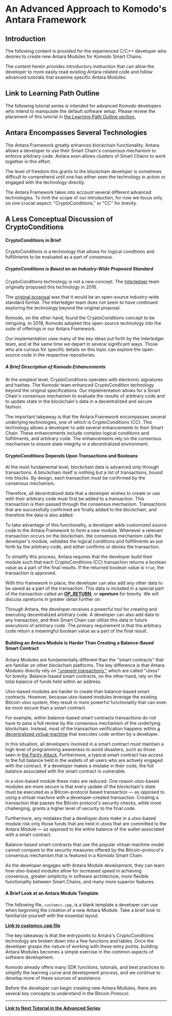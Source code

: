 # An Advanced Approach to Komodo's Antara Framework

## Introduction

The following content is provided for the experienced C/C++ developer who desires to create new Antara Modules for Komodo Smart Chains. 

The content herein provides introductory instruction that can allow the developer to more easily read existing Antara-related code and follow advanced tutorials that examine specific Antara Modules.

## Link to Learning Path Outline

The following tutorial series is intended for advanced Komodo developers who intend to manipulate the default software setup. Please review the placement of this tutorial in [the Learning Path Outline section.](../../../basic-docs/start-here/learning-launchpad/learning-path-outline.html#step-15-begin-the-advanced-development-tutorial)

## Antara Encompasses Several Technologies

The Antara Framework greatly enhances blockchain functionality. Antara allows a developer to use their Smart Chain's consensus mechanism to enforce arbitrary code. Antara even allows clusters of Smart Chains to work together in this effort. 

The level of freedom this grants to the blockchain developer is sometimes difficult to comprehend until one has either seen the technology in action or engaged with the technology directly.

The Antara Framework takes into account several different advanced technologies. To limit the scope of our introduction, for now we focus only on one crucial aspect: "CryptoConditions," or "CC" for brevity.

## A Less Conceptual Discussion of CryptoConditions 

#### CryptoConditions in Brief

CryptoConditions is a technology that allows for logical conditions and fulfillments to be evaluated as a part of consensus. 

##### CryptoConditions is Based on an Industry-Wide Proposed Standard

CryptoConditions technology is not a new concept. The [Interledger](https://interledger.org/) team originally proposed this technology in 2016. 

The [original proposal](https://tools.ietf.org/html/draft-thomas-crypto-conditions-01) was that it would be an open-source industry-wide standard format. The Interledger team does not seem to have continued exploring the technology beyond the original proposal. 

Komodo, on the other hand, found the CryptoConditions concept to be intriguing. In 2018, Komodo adopted this open-source technology into the suite of offerings in our Antara Framework.

Our implementation uses many of the key ideas put forth by the Interledger team, and at the same time we depart in several significant ways. Those who are curious for specific details on this topic can explore the open-source code in the respective repositories. 

##### A Brief Description of Komodo Enhancements

At the simplest level, CryptoConditions operates with electronic signatures and hashes. The Komodo team enhanced CryptoCondition technology beyond the original specifications. Our implementation allows for a Smart Chain's consensus mechanism to evaluate the results of arbitrary code and to update state in the blockchain's data in a decentralized and secure fashion.

The important takeaway is that the Antara Framework encompasses several underlying technologies, one of which is CryptoConditions (CC). This technology allows a developer to add several enhancements to their Smart Chain. These enhancements include complex logical conditions and fulfillments, and arbitrary code. The enhancements rely on the consensus mechanism to ensure state integrity in a decentralized environment.

#### CryptoConditions Depends Upon Transactions and Booleans

At the most fundamental level, blockchain data is advanced only through transactions. A blockchain itself is nothing but a list of transactions, bound into blocks. By design, each transaction must be confirmed by the consensus mechanism.

Therefore, all decentralized data that a developer wishes to create or use with their arbitrary code must first be added to a transaction. This transaction is then passed through the consensus mechanism. Transactions that are successfully confirmed are finally added to the blockchain, and therefore the data is also added.

To take advantage of this functionality, a developer adds customized source code to the Antara Framework to form a new module. Whenever a relevant transaction occurs on the blockchain, the consensus mechanism calls the developer's module, validates the logical conditions and fulfillments as put forth by the arbitrary code, and either confirms or denies the transaction.

To simplify this process, Antara requires that the developer build their module such that each CryptoConditions (CC) transaction returns a boolean value as a part of the final results. If the returned boolean value is `true`, the transaction is approved.

With this framework in place, the developer can also add any other data to be saved as a part of the transaction.  This data is included in a special part of the transaction called an [<b>OP_RETURN</b>](https://en.bitcoin.it/wiki/OP_RETURN), or <b>opreturn</b> for brevity. We will discuss opreturns in greater detail further on.

Through Antara, the developer receives a powerful tool for creating and executing decentralized arbitrary code. A developer can also add data to any transaction, and their Smart Chain can utilize this data in future executions of arbitrary code. The primary requirement is that the arbitrary code return a meaningful boolean value as a part of the final result. 

#### Building an Antara Module is Harder Than Creating a Balance-Based Smart Contract 

Antara Modules are fundamentally different than the "smart contracts" that are familiar on other blockchain platforms. The key difference is that Antara Modules directly rely on ["unspent transactions,"](../../../basic-docs/start-here/core-technology-discussions/miscellaneous.html#the-utxo-an-elusive-yet-fundamental-concept) which are called "utxos" for brevity. Balance-based smart contracts, on the other hand, rely on the total balance of funds held within an address.

Utxo-based modules are harder to create than balance-based smart contracts. However, because utxo-based modules leverage the existing Bitcoin-utxo system, they result in more powerful functionality that can even be more secure than a smart contract.

For example, within balance-based smart contracts transactions do not have to pass a full review by the consensus mechanism of the underlying blockchain. Instead, most of the transaction verification happens within [a decentralized virtual machine](https://bitcoin.eu/top-8-blockchain-virtual-machines-for-decentralized-applications/) that executes code written by a developer.

In this situation, all developers involved in a smart contract must maintain a high level of programming awareness to avoid disasters, such as those seen in [the Parity Attack.](http://hackingdistributed.com/2017/07/22/deep-dive-parity-bug/) Furthermore, a typical smart contract has access to the full balance held in the wallets of all users who are actively engaged with the contract. If a developer makes a mistake in their code, the full balance associated with the smart contract is vulnerable.

In a utxo-based module these risks are reduced. One reason utxo-based modules are more secure is that every update of the blockchain's state must be executed as a Bitcoin-protocol based transaction — as opposed to using a virtual-machine with a developer-created transaction. Creating a transaction that passes the Bitcoin protocol's security checks, while more challenging, grants a higher level of security to the final code.

Furthermore, any mistakes that a developer does make in a utxo-based module risk only those funds that are held in utxos that are committed to the Antara Module — as opposed to the entire balance of the wallet associated with a smart contract.

Balance-based smart contracts that use the popular virtual-machine model cannot compare to the security measures offered by the Bitcoin-protocol's consensus mechanism that is featured in a Komodo Smart Chain.

As the developer engages with Antara Module development, they can learn how utxo-based modules allow for increased speed in achieving consensus, greater simplicity in software architecture, more flexible functionality between Smart Chains, and many more superior features.

#### A Brief Look at an Antara Module Template

The following file, `customcc.cpp`, is a blank template a developer can use when beginning the creation of a new Antara Module. Take a brief look to familiarize yourself with the essential layout.

[<b>Link to customcc.cpp file</b>](https://github.com/jl777/komodo/blob/dev/src/cc/customcc.cpp)

The key takeaway is that the entrypoints to Antara's CryptoConditions technology are broken down into a few functions and tables. Once the developer grasps the nature of working with these entry points, building Antara Modules becomes a simple exercise in the common aspects of software development. 

Komodo already offers many SDK functions, tutorials, and best practices to simplify the learning curve and development process, and we continue to develop more of these sources of assistance.  

Before the developer can begin creating new Antara Modules, there are several key concepts to understand in the Bitcoin Protocol.

------------

[<b>Link to Next Tutorial in the Advanced Series</b>](../../../basic-docs/antara/antara-tutorials/advanced-series-1.html)
